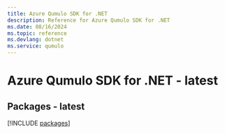 ```yaml
---
title: Azure Qumulo SDK for .NET
description: Reference for Azure Qumulo SDK for .NET
ms.date: 08/16/2024
ms.topic: reference
ms.devlang: dotnet
ms.service: qumulo
---
```

# Azure Qumulo SDK for .NET - latest
## Packages - latest
[!INCLUDE [packages](qumulo-index.md)]